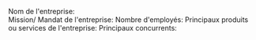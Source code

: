 Nom de l'entreprise:    
Mission/ Mandat de l'entreprise: 
Nombre d'employés: 
Principaux produits ou services de l'entreprise: 
Principaux concurrents: 
